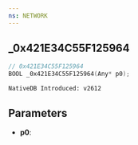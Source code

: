 ```yaml
---
ns: NETWORK 
---
```


## _0x421E34C55F125964

```c
// 0x421E34C55F125964 
BOOL _0x421E34C55F125964(Any* p0);
```

```
NativeDB Introduced: v2612
```

## Parameters
* **p0**:
